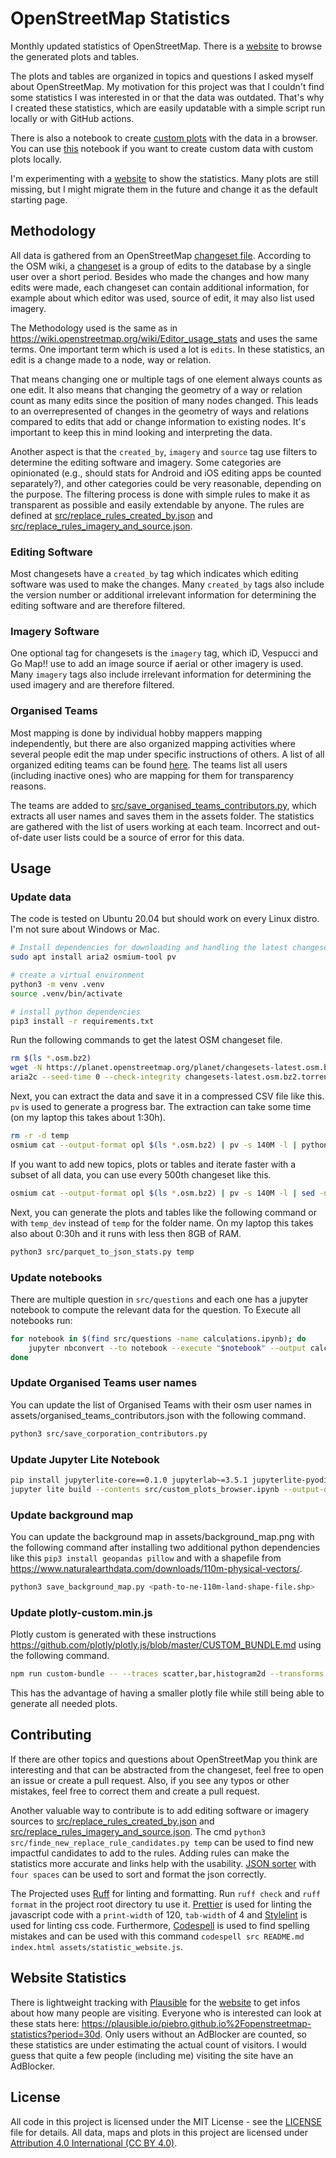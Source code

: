 # OpenStreetMap Statistics

Monthly updated statistics of OpenStreetMap. There is a [website](https://piebro.github.io/openstreetmap-statistics) to browse the generated plots and tables.

The plots and tables are organized in topics and questions I asked myself about OpenStreetMap. My motivation for this project was that I couldn't find some statistics I was interested in or that the data was outdated. That's why I created these statistics, which are easily updatable with a simple script run locally or with GitHub actions.

There is also a notebook to create [custom plots](https://piebro.github.io/openstreetmap-statistics/jupyter_lite/retro/notebooks/?path=custom_plots_browser.ipynb) with the data in a browser. You can use [this](https://github.com/piebro/openstreetmap-statistics/blob/master/src/custom_data_and_plots.ipynb) notebook if you want to create custom data with custom plots locally.

I'm experimenting with a [website](https://piebro.github.io/openstreetmap-statistics/src/questions) to show the statistics. Many plots are still missing, but I might migrate them in the future and change it as the default starting page.

## Methodology

All data is gathered from an OpenStreetMap [changeset file](https://planet.openstreetmap.org/planet/).
According to the OSM wiki, a [changeset](https://wiki.openstreetmap.org/wiki/Changeset) is a group of edits to the database by a single user over a short period.
Besides who made the changes and how many edits were made, each changeset can contain additional information, for example about which editor was used, source of edit, it may also list used imagery.

The Methodology used is the same as in https://wiki.openstreetmap.org/wiki/Editor_usage_stats and uses the same terms.
One important term which is used a lot is `edits`.
In these statistics, an edit is a change made to a node, way or relation.

That means changing one or multiple tags of one element always counts as one edit.
It also means that changing the geometry of a way or relation count as many edits since the position of many nodes changed.
This leads to an overrepresented of changes in the geometry of ways and relations compared to edits that add or change information to existing nodes.
It's important to keep this in mind looking and interpreting the data.

Another aspect is that the `created_by`, `imagery` and `source` tag use filters to determine the editing software and imagery.
Some categories are opinionated (e.g., should stats for Android and iOS editing apps be counted separately?), and other categories could be very reasonable, depending on the purpose.
The filtering process is done with simple rules to make it as transparent as possible and easily extendable by anyone.
The rules are defined at [src/replace_rules_created_by.json](src/replace_rules_created_by.json) and [src/replace_rules_imagery_and_source.json](src/replace_rules_imagery_and_source.json).

### Editing Software

Most changesets have a `created_by` tag which indicates which editing software was used to make the changes.
Many `created_by` tags also include the version number or additional irrelevant information for determining the editing software and are therefore filtered.

### Imagery Software

One optional tag for changesets is the `imagery` tag, which iD, Vespucci and Go Map!! use to add an image source if aerial or other imagery is used.
Many `imagery` tags also include irrelevant information for determining the used imagery and are therefore filtered.

### Organised Teams

Most mapping is done by individual hobby mappers mapping independently, but there are also organized mapping activities where several people edit the map under specific instructions of others.
A list of all organized editing teams can be found [here](https://wiki.openstreetmap.org/wiki/Category:Organised_Editing_Teams).
The teams list all users (including inactive ones) who are mapping for them for transparency reasons.

The teams are added to [src/save_organised_teams_contributors.py](src/save_organised_teams_contributors.py), which extracts all user names and saves them in the assets folder.
The statistics are gathered with the list of users working at each team.
Incorrect and out-of-date user lists could be a source of error for this data.


## Usage

### Update data

The code is tested on Ubuntu 20.04 but should work on every Linux distro. I'm not sure about Windows or Mac.

```bash
# Install dependencies for downloading and handling the latest changeset and showing a progress bar
sudo apt install aria2 osmium-tool pv

# create a virtual environment
python3 -m venv .venv
source .venv/bin/activate

# install python dependencies
pip3 install -r requirements.txt
```

Run the following commands to get the latest OSM changeset file.
```bash
rm $(ls *.osm.bz2)
wget -N https://planet.openstreetmap.org/planet/changesets-latest.osm.bz2.torrent
aria2c --seed-time 0 --check-integrity changesets-latest.osm.bz2.torrent
```

Next, you can extract the data and save it in a compressed CSV file like this. `pv` is used to generate a progress bar. The extraction can take some time (on my laptop this takes about 1:30h).
```bash
rm -r -d temp
osmium cat --output-format opl $(ls *.osm.bz2) | pv -s 140M -l | python3 src/changeset_to_parquet.py temp
```

If you want to add new topics, plots or tables and iterate faster with a subset of all data, you can use every 500th changeset like this.
```bash
osmium cat --output-format opl $(ls *.osm.bz2) | pv -s 140M -l | sed -n '0~500p' | python3 src/changeset_to_parquet.py temp_dev
```

Next, you can generate the plots and tables like the following command or with `temp_dev` instead of `temp` for the folder name. On my laptop this takes also about 0:30h and it runs with less then 8GB of RAM.
```bash
python3 src/parquet_to_json_stats.py temp
```

### Update notebooks

There are multiple question in `src/questions` and each one has a jupyter notebook to compute the relevant data for the question. To Execute all notebooks run:

```bash
for notebook in $(find src/questions -name calculations.ipynb); do
    jupyter nbconvert --to notebook --execute "$notebook" --output calculations.ipynb
done
```

### Update Organised Teams user names

You can update the list of Organised Teams with their osm user names in assets/organised_teams_contributors.json with the following command.
```bash
python3 src/save_corporation_contributors.py
```

### Update Jupyter Lite Notebook

```bash
pip install jupyterlite-core==0.1.0 jupyterlab~=3.5.1 jupyterlite-pyodide-kernel==0.0.6
jupyter lite build --contents src/custom_plots_browser.ipynb --output-dir jupyter_lite
```

### Update background map

You can update the background map in assets/background_map.png with the following command after installing two additional python dependencies like this `pip3 install geopandas pillow` and with a shapefile from https://www.naturalearthdata.com/downloads/110m-physical-vectors/.
```bash
python3 save_background_map.py <path-to-ne-110m-land-shape-file.shp>
```

### Update plotly-custom.min.js

Plotly custom is generated with these instructions https://github.com/plotly/plotly.js/blob/master/CUSTOM_BUNDLE.md using the following command.
```bash
npm run custom-bundle -- --traces scatter,bar,histogram2d --transforms none
```
This has the advantage of having a smaller plotly file while still being able to generate all needed plots.


## Contributing

If there are other topics and questions about OpenStreetMap you think are interesting and that can be abstracted from the changeset, feel free to open an issue or create a pull request.
Also, if you see any typos or other mistakes, feel free to correct them and create a pull request.

Another valuable way to contribute is to add editing software or imagery sources to [src/replace_rules_created_by.json](src/replace_rules_created_by.json) and [src/replace_rules_imagery_and_source.json](src/replace_rules_imagery_and_source.json).
The cmd `python3 src/finde_new_replace_rule_candidates.py temp` can be used to find new impactful candidates to add to the rules.
Adding rules can make the statistics more accurate and links help with the usability.
[JSON sorter](https://r37r0m0d3l.github.io/json_sort/) with `four spaces` can be used to sort and format the json correctly.

The Projected uses [Ruff](https://github.com/astral-sh/ruff) for linting and formatting. Run `ruff check` and `ruff format` in the project root directory tu use it.
[Prettier](https://prettier.io/playground/) is used for linting the javascript code with a `print-width` of 120, `tab-width` of 4 and [Stylelint](https://stylelint.io/demo/) is used for linting css code.
Furthermore, [Codespell](https://github.com/codespell-project/codespell) is used to find spelling mistakes and can be used with this command `codespell src README.md index.html assets/statistic_website.js`.

## Website Statistics

There is lightweight tracking with [Plausible](https://plausible.io/about) for the [website](https://piebro.github.io/openstreetmap-statistics/) to get infos about how many people are visiting. Everyone who is interested can look at these stats here: https://plausible.io/piebro.github.io%2Fopenstreetmap-statistics?period=30d. Only users without an AdBlocker are counted, so these statistics are under estimating the actual count of visitors. I would guess that quite a few people (including me) visiting the site have an AdBlocker.


## License

All code in this project is licensed under the MIT License - see the [LICENSE](LICENSE) file for details. All data, maps and plots in this project are licensed under [Attribution 4.0 International (CC BY 4.0)](https://creativecommons.org/licenses/by/4.0/).
